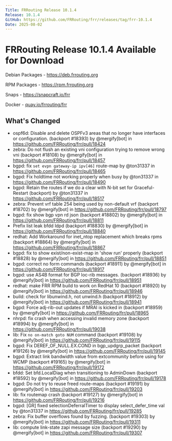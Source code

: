 ```yaml
---
Title: FRRouting Release 10.1.4
Release: 10.1.4
GitHub: https://github.com/FRRouting/frr/releases/tag/frr-10.1.4
Date: 2025-08-02
---
```


FRRouting Release 10.1.4 Available for Download
===============================================

Debian Packages - https://deb.frrouting.org

RPM Packages - https://rpm.frrouting.org

Snaps - https://snapcraft.io/frr

Docker - [quay.io/frrouting/frr](https://quay.io/repository/frrouting/frr/manifest/sha256:79020316ce1fcd26be1393d46a6fbf49c0994fd29dce556829b474ae3e20b8b9)

## What's Changed

* ospf6d: Disable and delete OSPFv3 areas that no longer have interfaces or configuration. (backport #18393) by @mergify[bot] in https://github.com/FRRouting/frr/pull/18424
* zebra: Do not flush an existing vni configuration trying to remove wrong vni (backport #18108) by @mergify[bot] in https://github.com/FRRouting/frr/pull/18457
* bgpd: fix `set evpn gateway-ip ipv[46]` route-map by @ton31337 in https://github.com/FRRouting/frr/pull/18465
* bgpd: Fix holdtime not working properly when busy by @ton31337 in https://github.com/FRRouting/frr/pull/18490
* bgpd: Retain the routes if we do a clear with N-bit set for Graceful-Restart (backport) by @ton31337 in https://github.com/FRRouting/frr/pull/18517
* zebra: Prevent vrf table 254 being used by non-default vrf (backport #18702) by @mergify[bot] in https://github.com/FRRouting/frr/pull/18797
* bgpd: fix show bgp vpn rd json (backport #18802) by @mergify[bot] in https://github.com/FRRouting/frr/pull/18811
* Prefix list leak bfdd ldpd (backport #18830) by @mergify[bot] in https://github.com/FRRouting/frr/pull/18840
* redhat: Add Workaround for inet_ntop replacement which breaks rpms (backport #18864) by @mergify[bot] in https://github.com/FRRouting/frr/pull/18867
* bgpd: fix to show exist/non-exist-map in 'show run' properly (backport #18828) by @mergify[bot] in https://github.com/FRRouting/frr/pull/18851
* bgpd: correct no form commands (backport #18911) by @mergify[bot] in https://github.com/FRRouting/frr/pull/18917
* bgpd: use AS4B format for BGP loc-rib messages. (backport #18936) by @mergify[bot] in https://github.com/FRRouting/frr/pull/18951
* redhat: make FRR RPM build to work on RedHat 10 (backport #18920) by @mergify[bot] in https://github.com/FRRouting/frr/pull/18946
* build: check for libunwind.h, not unwind.h (backport #18912) by @mergify[bot] in https://github.com/FRRouting/frr/pull/18941
* bgpd: Force adj-rib-out updates if MRAI is kicked in (backport #18959) by @mergify[bot] in https://github.com/FRRouting/frr/pull/18965
* nhrpd: fix crash when accessing invalid memory zone (backport #18994) by @mergify[bot] in https://github.com/FRRouting/frr/pull/19038
* lib: Fix `no on-match goto NUM` command (backport #19108) by @mergify[bot] in https://github.com/FRRouting/frr/pull/19115
* bgpd: Fix DEREF_OF_NULL.EX.COND in bgp_updgrp_packet (backport #19126) by @mergify[bot] in https://github.com/FRRouting/frr/pull/19145
* bgpd: Extract link bandwidth value from extcommunity before using for WCMP (backport #19165) by @mergify[bot] in https://github.com/FRRouting/frr/pull/19172
* bfdd: Set bfd.LocalDiag when transitioning to AdminDown (backport #18592) by @mergify[bot] in https://github.com/FRRouting/frr/pull/19178
* bgpd: Do not try to reuse freed route-maps (backport #19191) by @mergify[bot] in https://github.com/FRRouting/frr/pull/19203
* lib: fix routemap crash (backport #19127) by @mergify[bot] in https://github.com/FRRouting/frr/pull/19216
* bgpd: [GR] fixed selectionDeferralTimer to display select_defer_time val by @ton31337 in https://github.com/FRRouting/frr/pull/19285
* zebra: Fix buffer overflows found by fuzzing. (backport #19303) by @mergify[bot] in https://github.com/FRRouting/frr/pull/19311
* lib: compute link-state zapi message size (backport #19290) by @mergify[bot] in https://github.com/FRRouting/frr/pull/19307
